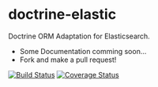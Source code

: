 # doctrine-elastic
Doctrine ORM Adaptation for Elasticsearch.

* Some Documentation comming soon...
* Fork and make a pull request!


[![Build Status](https://travis-ci.org/andsalves/doctrine-elastic.svg?branch=master)](https://travis-ci.org/andsalves/doctrine-elastic)
[![Coverage Status](https://coveralls.io/repos/github/andsalves/doctrine-elastic/badge.svg)](https://coveralls.io/github/andsalves/doctrine-elastic)
